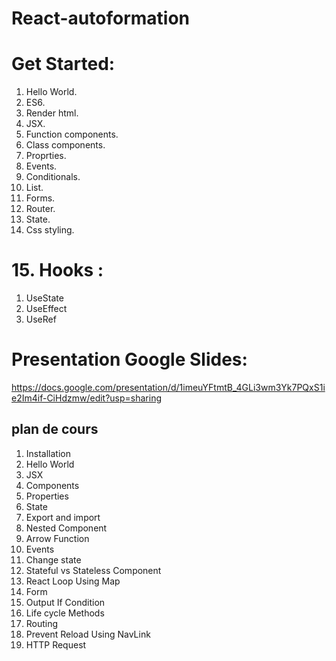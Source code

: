 # React-autoformation
 
 #  Get Started:
 
1. Hello World.<br>
2. ES6.<br>
3. Render html.<br>
4. JSX.<br>
5. Function components.<br>
6. Class components.<br>
7. Proprties.<br>
8. Events.<br>
9. Conditionals.<br>
10. List.<br>
11. Forms.<br>
12. Router.<br>
13. State.<br>
14. Css styling.<br>

# 15. Hooks : 

1. UseState<br>
2. UseEffect<br>
3. UseRef<br>

# Presentation Google Slides:

https://docs.google.com/presentation/d/1imeuYFtmtB_4GLi3wm3Yk7PQxS1ie2Im4if-CiHdzmw/edit?usp=sharing <br>

## plan de cours

1. Installation 
2. Hello World
3. JSX
4. Components
5. Properties
6. State
7. Export and import
8. Nested Component
9. Arrow Function
10. Events
11. Change state
12. Stateful vs Stateless Component
13. React Loop Using Map
14. Form
15. Output If Condition
16. Life cycle Methods
17. Routing
18. Prevent Reload Using NavLink
19. HTTP Request

